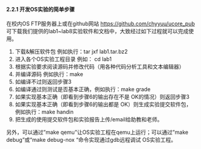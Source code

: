 
#### 2.2.1 开发OS实验的简单步骤

在校内OS FTP服务器上或在github网站 https://github.com/chyyuu/ucore_pub 可下载我们提供的lab1~lab8实验软件和文档中，大致经过如下过程就可以完成使用。

1. 下载&解压软件包 例如执行：tar jxf lab1.tar.bz2
2. 进入各个OS实验工程目录 例如： cd lab1
3. 根据实验要求阅读源码并修改代码（用各种代码分析工具和文本编辑器）
4. 并编译源码 例如执行：make
5. 如编译不过则返回步骤3
6. 如编译通过则测试是否基本正确，例如执行：make grade
7. 如果实现基本正确（即看到步骤6的输出存在不是 OK的情况）则返回步骤3
8. 如果实现基本正确（即看到步骤6的输出都是 OK）则生成实验提交软件包，例如执行：make handin
9. 把生成的使用提交软件包和实验报告上传/email给助教和老师。
 
另外，可以通过”make qemu”让OS实验工程在qemu上运行；可以通过”make debug”或“make debug-nox “命令实现通过gdb远程调试 OS实验工程。
